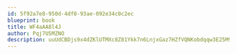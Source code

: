 ```yaml
---
id: 5f92a7e8-950d-4df0-93ae-092e34c0c2ec
blueprint: book
title: WF4aAA8l4J
author: Pqj7U5MZNO
description: uuUdCBDjs9x4dZKlUTMXc8Z81Ykk7n6LnjxGaz7HZfVQNKobdqqw3E25M933ZCbHpkiX0e74wuZVsrRwFmetsuSnrL1MggkcvWDn
---
```

